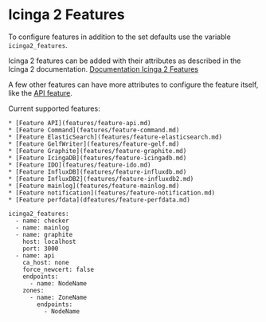 # Icinga 2 Features

To configure features in addition to the set defaults use the variable `icinga2_features`.

Icinga 2 features can be added with their attributes as described in the Icinga 2 documentation.
[Documentation Icinga 2 Features](https://icinga.com/docs/icinga-2/latest/doc/09-object-types/#features)

A few other features can have more attributes to configure the feature itself, like the [API feature](features/feature-api.md).

Current supported features:

    * [Feature API](features/feature-api.md)
    * [Feature Command](features/feature-command.md)
    * [Feature ElasticSearch](features/feature-elasticsearch.md)
    * [Feature GelfWriter](features/feature-gelf.md)
    * [Feature Graphite](features/feature-graphite.md)
    * [Feature IcingaDB](features/feature-icingadb.md)
    * [Feature IDO](features/feature-ido.md)
    * [Feature InfluxDB](features/feature-influxdb.md)
    * [Feature InfluxDB2](features/feature-influxdb2.md)
    * [Feature mainlog](features/feature-mainlog.md)
    * [Feature notification](features/feature-notification.md)
    * [Feature perfdata](dfeatures/feature-perfdata.md)

```
icinga2_features:
  - name: checker
  - name: mainlog
  - name: graphite
    host: localhost
    port: 3000
  - name: api
    ca_host: none
    force_newcert: false
    endpoints:
      - name: NodeName
    zones:
      - name: ZoneName
        endpoints:
          - NodeName
```
